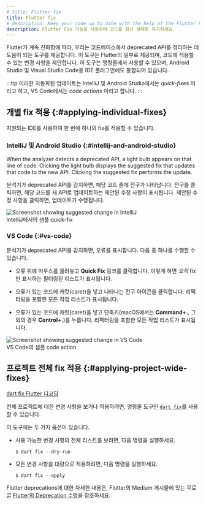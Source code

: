 ```yaml
---
# title: Flutter fix
title: Flutter fix
# description: Keep your code up to date with the help of the Flutter Fix feature.
description: Flutter Fix 기능을 사용하여 코드를 최신 상태로 유지하세요.
---
```


Flutter가 계속 진화함에 따라, 
우리는 코드베이스에서 deprecated API를 정리하는 데 도움이 되는 도구를 제공합니다. 
이 도구는 Flutter의 일부로 제공되며, 코드에 적용할 수 있는 변경 사항을 제안합니다. 
이 도구는 명령줄에서 사용할 수 있으며, 
Android Studio 및 Visual Studio Code용 IDE 플러그인에도 통합되어 있습니다.

:::tip
이러한 자동화된 업데이트는 IntelliJ 및 Android Studio에서는 _quick-fixes_ 이라고 하고, 
VS Code에서는 _code actions_ 이라고 합니다.
:::

## 개별 fix 적용 {:#applying-individual-fixes}

지원되는 IDE를 사용하여 한 번에 하나의 fix를 적용할 수 있습니다.

### IntelliJ 및 Android Studio {:#intellij-and-android-studio}

When the analyzer detects a deprecated API, a light bulb appears on that line of code. Clicking the light bulb displays the suggested fix that updates that code to the new API. Clicking the suggested fix performs the update.

분석기가 deprecated API를 감지하면, 해당 코드 줄에 전구가 나타납니다. 
전구를 클릭하면, 해당 코드를 새 API로 업데이트하는 제안된 수정 사항이 표시됩니다. 
제안된 수정 사항을 클릭하면, 업데이트가 수행됩니다.

![Screenshot showing suggested change in IntelliJ](/assets/images/docs/development/tools/flutter-fix-suggestion-intellij.png)<br>
IntelliJ에서의 샘플 quick-fix

### VS Code {:#vs-code}

분석기가 deprecated API를 감지하면, 오류를 표시합니다. 다음 중 하나를 수행할 수 있습니다.

* 오류 위에 마우스를 올려놓고 **Quick Fix** 링크를 클릭합니다. 
  이렇게 하면 _오직_ fix만 표시하는 필터링된 리스트가 표시됩니다.

* 오류가 있는 코드에 캐럿(caret)을 넣고 나타나는 전구 아이콘을 클릭합니다. 
  리팩터링을 포함한 모든 작업 리스트가 표시됩니다.

* 오류가 있는 코드에 캐럿(caret)을 넣고 단축키(macOS에서는 **Command+.**, 그 외의 경우 **Control+.**)를 누릅니다. 
  리팩터링을 포함한 모든 작업 리스트가 표시됩니다.

![Screenshot showing suggested change in VS Code](/assets/images/docs/development/tools/flutter-fix-suggestion-vscode.png)<br>
VS Code의 샘플 code action

## 프로젝트 전체 fix 적용 {:#applying-project-wide-fixes}

[dart fix Flutter 디코딩][dart fix Decoding Flutter]

전체 프로젝트에 대한 변경 사항을 보거나 적용하려면, 명령줄 도구인 [`dart fix`][]를 사용할 수 있습니다.

이 도구에는 두 가지 옵션이 있습니다.

* 사용 가능한 변경 사항의 전체 리스트를 보려면, 다음 명령을 실행하세요.

  ```console
  $ dart fix --dry-run
  ```

* 모든 변경 사항을 대량으로 적용하려면, 다음 명령을 실행하세요.

  ```console
  $ dart fix --apply
  ```

Flutter deprecations에 대한 자세한 내용은, 
Flutter의 Medium 게시물에 있는 무료 글 [Flutter의 Deprecation 수명][Deprecation lifetime in Flutter]을 참조하세요.

[Deprecation lifetime in Flutter]: {{site.flutter-medium}}/deprecation-lifetime-in-flutter-e4d76ee738ad
[`dart fix`]: {{site.dart-site}}/tools/dart-fix
[dart fix Decoding Flutter]: {{site.yt.watch}}?v=OBIuSrg_Quo
